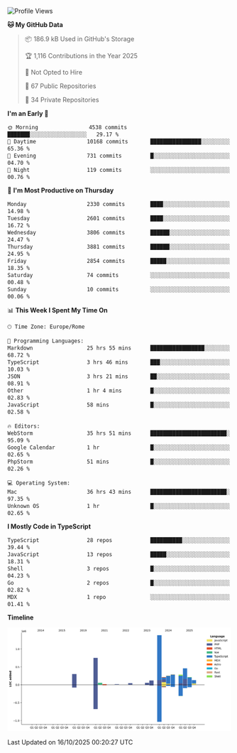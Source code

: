 <!--START_SECTION:waka-->
![Profile Views](http://img.shields.io/badge/Profile%20Views-1-blue)

**🐱 My GitHub Data** 

> 📦 186.9 kB Used in GitHub's Storage 
 > 
> 🏆 1,116 Contributions in the Year 2025
 > 
> 🚫 Not Opted to Hire
 > 
> 📜 67 Public Repositories 
 > 
> 🔑 34 Private Repositories 
 > 
**I'm an Early 🐤** 

```text
🌞 Morning                4538 commits        ███████░░░░░░░░░░░░░░░░░░   29.17 % 
🌆 Daytime                10168 commits       ████████████████░░░░░░░░░   65.36 % 
🌃 Evening                731 commits         █░░░░░░░░░░░░░░░░░░░░░░░░   04.70 % 
🌙 Night                  119 commits         ░░░░░░░░░░░░░░░░░░░░░░░░░   00.76 % 
```
📅 **I'm Most Productive on Thursday** 

```text
Monday                   2330 commits        ████░░░░░░░░░░░░░░░░░░░░░   14.98 % 
Tuesday                  2601 commits        ████░░░░░░░░░░░░░░░░░░░░░   16.72 % 
Wednesday                3806 commits        ██████░░░░░░░░░░░░░░░░░░░   24.47 % 
Thursday                 3881 commits        ██████░░░░░░░░░░░░░░░░░░░   24.95 % 
Friday                   2854 commits        █████░░░░░░░░░░░░░░░░░░░░   18.35 % 
Saturday                 74 commits          ░░░░░░░░░░░░░░░░░░░░░░░░░   00.48 % 
Sunday                   10 commits          ░░░░░░░░░░░░░░░░░░░░░░░░░   00.06 % 
```


📊 **This Week I Spent My Time On** 

```text
🕑︎ Time Zone: Europe/Rome

💬 Programming Languages: 
Markdown                 25 hrs 55 mins      █████████████████░░░░░░░░   68.72 % 
TypeScript               3 hrs 46 mins       ███░░░░░░░░░░░░░░░░░░░░░░   10.03 % 
JSON                     3 hrs 21 mins       ██░░░░░░░░░░░░░░░░░░░░░░░   08.91 % 
Other                    1 hr 4 mins         █░░░░░░░░░░░░░░░░░░░░░░░░   02.83 % 
JavaScript               58 mins             █░░░░░░░░░░░░░░░░░░░░░░░░   02.58 % 

🔥 Editors: 
WebStorm                 35 hrs 51 mins      ████████████████████████░   95.09 % 
Google Calendar          1 hr                █░░░░░░░░░░░░░░░░░░░░░░░░   02.65 % 
PhpStorm                 51 mins             █░░░░░░░░░░░░░░░░░░░░░░░░   02.26 % 

💻 Operating System: 
Mac                      36 hrs 43 mins      ████████████████████████░   97.35 % 
Unknown OS               1 hr                █░░░░░░░░░░░░░░░░░░░░░░░░   02.65 % 
```

**I Mostly Code in TypeScript** 

```text
TypeScript               28 repos            ██████████░░░░░░░░░░░░░░░   39.44 % 
JavaScript               13 repos            █████░░░░░░░░░░░░░░░░░░░░   18.31 % 
Shell                    3 repos             █░░░░░░░░░░░░░░░░░░░░░░░░   04.23 % 
Go                       2 repos             █░░░░░░░░░░░░░░░░░░░░░░░░   02.82 % 
MDX                      1 repo              ░░░░░░░░░░░░░░░░░░░░░░░░░   01.41 % 
```



**Timeline**

![Lines of Code chart](https://raw.githubusercontent.com/frnwtr/frnwtr/main/assets/bar_graph.png)


 Last Updated on 16/10/2025 00:20:27 UTC
<!--END_SECTION:waka-->